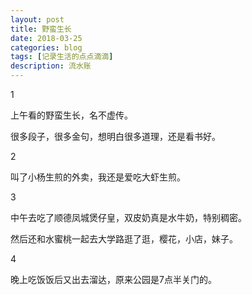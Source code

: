 ```yaml
---
layout: post
title: 野蛮生长
date: 2018-03-25
categories: blog
tags: [记录生活的点点滴滴]
description: 流水账
---
```


1

上午看的野蛮生长，名不虚传。

很多段子，很多金句，想明白很多道理，还是看书好。

2

叫了小杨生煎的外卖，我还是爱吃大虾生煎。

3

中午去吃了顺德凤城煲仔皇，双皮奶真是水牛奶，特别稠密。

然后还和水蜜桃一起去大学路逛了逛，樱花，小店，妹子。

4

晚上吃饭饭后又出去溜达，原来公园是7点半关门的。








